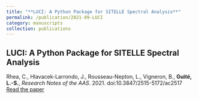 ```yaml
---
title: "**LUCI: A Python Package for SITELLE Spectral Analysis**"
permalink: /publication/2021-09-LUCI
category: manuscripts
collection: publications
---
```


## **LUCI: A Python Package for SITELLE Spectral Analysis**
Rhea, C., Hlavacek-Larrondo, J., Rousseau-Nepton, L., Vigneron, B., **Guité, L.-S.**, *Research Notes of the AAS*. 2021. doi:10.3847/2515-5172/ac2517\
[Read the paper](https://ui.adsabs.harvard.edu/abs/2021RNAAS...5..208R/abstract)

